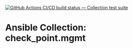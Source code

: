[![GitHub Actions CI/CD build status — Collection test suite](https://github.com/coll-test/check_point.mgmt/workflows/Collection%20test%20suite/badge.svg?branch=master)](https://github.com/coll-test/check_point.mgmt/actions?query=workflow%3A%22Collection%20test%20suite%22)

Ansible Collection: check_point.mgmt
=================================================